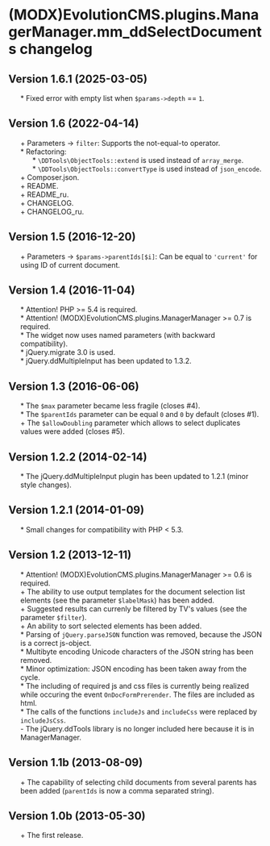 # (MODX)EvolutionCMS.plugins.ManagerManager.mm_ddSelectDocuments changelog


## Version 1.6.1 (2025-03-05)

* \* Fixed error with empty list when `$params->depth` == `1`.


## Version 1.6 (2022-04-14)

* \+ Parameters → `filter`: Supports the not-equal-to operator.
* \* Refactoring:
	* \* `\DDTools\ObjectTools::extend` is used instead of `array_merge`.
	* \* `\DDTools\ObjectTools::convertType` is used instead of `json_encode`.
* \+ Composer.json.
* \+ README.
* \+ README_ru.
* \+ CHANGELOG.
* \+ CHANGELOG_ru.


## Version 1.5 (2016-12-20)

* \+ Parameters → `$params->parentIds[$i]`: Can be equal to `'current'` for using ID of current document.


## Version 1.4 (2016-11-04)

* \* Attention! PHP >= 5.4 is required.
* \* Attention! (MODX)EvolutionCMS.plugins.ManagerManager >= 0.7 is required.
* \* The widget now uses named parameters (with backward compatibility).
* \* jQuery.migrate 3.0 is used.
* \* jQuery.ddMultipleInput has been updated to 1.3.2.


## Version 1.3 (2016-06-06)

* \* The `$max` parameter became less fragile (closes #4).
* \* The `$parentIds` parameter can be equal `0` and `0` by default (closes #1).
* \+ The `$allowDoubling` parameter which allows to select duplicates values were added (closes #5).


## Version 1.2.2 (2014-02-14)

* \* The jQuery.ddMultipleInput plugin has been updated to 1.2.1 (minor style changes).


## Version 1.2.1 (2014-01-09)

* \* Small changes for compatibility with PHP < 5.3.


## Version 1.2 (2013-12-11)

* \* Attention! (MODX)EvolutionCMS.plugins.ManagerManager >= 0.6 is required.
* \+ The ability to use output templates for the document selection list elements (see the parameter `$labelMask`) has been added.
* \+ Suggested results can currenly be filtered by TV's values (see the parameter `$filter`).
* \+ An ability to sort selected elements has been added.
* \* Parsing of `jQuery.parseJSON` function was removed, because the JSON is a correct js-object.
* \* Multibyte encoding Unicode characters of the JSON string has been removed.
* \* Minor optimization: JSON encoding has been taken away from the cycle.
* \* The including of required js and css files is currently being realized while occuring the event `OnDocFormPrerender`. The files are included as html.
* \* The calls of the functions `includeJs` and `includeCss` were replaced by `includeJsCss`.
* \- The jQuery.ddTools library is no longer included here because it is in ManagerManager.


## Version 1.1b (2013-08-09)

* \+ The capability of selecting child documents from several parents has been added (`parentIds` is now a comma separated string).


## Version 1.0b (2013-05-30)

* \+ The first release.


<link rel="stylesheet" type="text/css" href="https://raw.githack.com/DivanDesign/CSS.ddMarkdown/master/style.min.css" />
<style>ul{list-style:none;}</style>